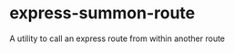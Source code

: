 express-summon-route
====================

A utility to call an express route from within another route
